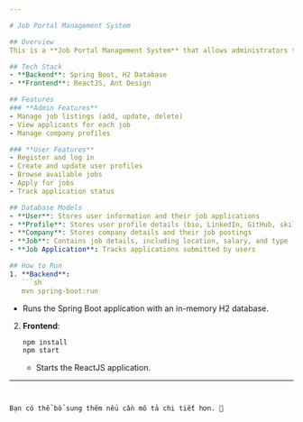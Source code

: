 ```yaml
---

# Job Portal Management System

## Overview
This is a **Job Portal Management System** that allows administrators to manage job listings and track user applications. Users can browse job listings and apply for jobs. The system consists of a **Spring Boot backend** and a **ReactJS frontend with Ant Design UI**.

## Tech Stack
- **Backend**: Spring Boot, H2 Database
- **Frontend**: ReactJS, Ant Design

## Features
### **Admin Features**
- Manage job listings (add, update, delete)
- View applicants for each job
- Manage company profiles

### **User Features**
- Register and log in
- Create and update user profiles
- Browse available jobs
- Apply for jobs
- Track application status

## Database Models
- **User**: Stores user information and their job applications
- **Profile**: Stores user profile details (bio, LinkedIn, GitHub, skills, etc.)
- **Company**: Stores company details and their job postings
- **Job**: Contains job details, including location, salary, and type
- **Job Application**: Tracks applications submitted by users

## How to Run
1. **Backend**:
   ```sh
   mvn spring-boot:run
   ```
   - Runs the Spring Boot application with an in-memory H2 database.

2. **Frontend**:
   ```sh
   npm install
   npm start
   ```
   - Starts the ReactJS application.

---
```


Bạn có thể bổ sung thêm nếu cần mô tả chi tiết hơn. 🚀
